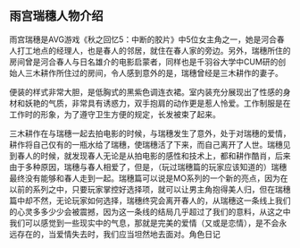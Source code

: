 ## 雨宫瑞穗人物介绍

雨宫瑞穗是AVG游戏《秋之回忆5：中断的胶片》中5位女主角之一，她是河合春人打工地点的经理人，也是春人的邻居，就住在春人家的旁边。另外，瑞穗所住的房间曾是河合春人与日名雄介的电影启蒙者，同样也是千羽谷大学中CUM研的创始人三木耕作所住过的房间，令人感到意外的是，瑞穗曾经是三木耕作的妻子。

便装的样式非常大胆，是低胸式的黑紫色调连衣裙。室内装充分展现出了性感的身材和妖艳的气质，非常具有诱惑力，双手抱肩的动作更是惹人怜爱。工作制服是在工作时的形象，为了遵守卫生方便的规定，长发被束了起来。

三木耕作在与瑞穗一起去拍电影的时候，与瑞穗发生了意外，处于对瑞穗的爱情，耕作将自己仅有的一瓶水给了瑞穗，使瑞穗活了下来，而自己离开了人世。瑞穗见到春人的时候，就发现春人无论是从拍电影的感性和技术上，都和耕作酷肖，后来由于多种原因，瑞穗与春人相爱了，但是，（玩过瑞穗篇的玩家应该知道的）瑞穗最终没有能够和春人走到一起。瑞穗篇可以说是MO系列的一个新的亮点，因为在以前的系列之中，只要玩家掌控好选择项，就可以让男主角抱得美人归，但在瑞穗篇中却不然，无论玩家如何选择，瑞穗终究会离开春人的，从瑞穗这一条线上我们的心灵多多少少会被震撼，因为这一条线的结局几乎超过了我们的意料，从这之中我们可以感觉到一些现实中的气息，那就是完美的爱情（又或是恋情），是不会永远存在的，当爱情失去时，我们应当坦然地去面对。角色日记
